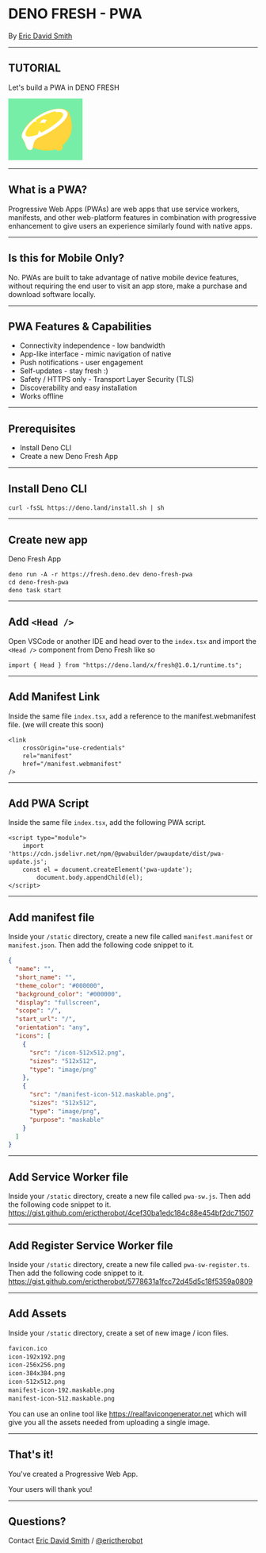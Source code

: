 # DENO FRESH - PWA
By <a href="https://ericdavidsmith.com">Eric David Smith</a>

---

## TUTORIAL
Let's build a PWA in DENO FRESH

<img src="/deno-fresh.png" width="150"  />

---

## What is a PWA?
Progressive Web Apps (PWAs) are web apps that use service workers, manifests, and other web-platform features in combination with progressive enhancement to give users an experience similarly found with native apps.

---

## Is this for Mobile Only?
No. PWAs are built to take advantage of native mobile device features, without requiring the end user to visit an app store, make a purchase and download software locally.

---

## PWA Features & Capabilities

- Connectivity independence - low bandwidth
- App-like interface - mimic navigation of native
- Push notifications - user engagement
- Self-updates - stay fresh :)
- Safety / HTTPS only - Transport Layer Security (TLS)
- Discoverability and easy installation
- Works offline

---

## Prerequisites
- Install Deno CLI
- Create a new Deno Fresh App

---

## Install Deno CLI

    curl -fsSL https://deno.land/install.sh | sh

---

## Create new app
Deno Fresh App

```
deno run -A -r https://fresh.deno.dev deno-fresh-pwa
cd deno-fresh-pwa
deno task start
```

---

## Add `<Head />`
Open VSCode or another IDE and head over to the `index.tsx` and import the `<Head />` component from Deno Fresh like so 

```
import { Head } from "https://deno.land/x/fresh@1.0.1/runtime.ts";
```

---

## Add Manifest Link
Inside the same file `index.tsx`, add a reference to the manifest.webmanifest file. (we will create this soon)

```
<link
    crossOrigin="use-credentials"
    rel="manifest"
    href="/manifest.webmanifest"
/>
```

---

## Add PWA Script
Inside the same file `index.tsx`, add the following PWA script.

```
<script type="module">
    import 'https://cdn.jsdelivr.net/npm/@pwabuilder/pwaupdate/dist/pwa-update.js';
    const el = document.createElement('pwa-update');
        document.body.appendChild(el);
</script>
```

---

## Add manifest file
Inside your `/static` directory, create a new file called `manifest.manifest` or `manifest.json`. Then add the following code snippet to it. 

```json
{
  "name": "",
  "short_name": "",
  "theme_color": "#000000",
  "background_color": "#000000",
  "display": "fullscreen",
  "scope": "/",
  "start_url": "/",
  "orientation": "any",
  "icons": [
    {
      "src": "/icon-512x512.png",
      "sizes": "512x512",
      "type": "image/png"
    },
    {
      "src": "/manifest-icon-512.maskable.png",
      "sizes": "512x512",
      "type": "image/png",
      "purpose": "maskable"
    }
  ]
}
```

---

## Add Service Worker file
Inside your `/static` directory, create a new file called `pwa-sw.js`. Then add the following code snippet to it. https://gist.github.com/erictherobot/4cef30ba1edc184c88e454bf2dc71507

---

## Add Register Service Worker file
Inside your `/static` directory, create a new file called `pwa-sw-register.ts`. Then add the following code snippet to it. https://gist.github.com/erictherobot/5778631a1fcc72d45d5c18f5359a0809

---

## Add Assets
Inside your `/static` directory, create a set of new image / icon files.

```html
favicon.ico
icon-192x192.png
icon-256x256.png
icon-384x384.png
icon-512x512.png
manifest-icon-192.maskable.png
manifest-icon-512.maskable.png
```
You can use an online tool like https://realfavicongenerator.net which will give you all the assets needed from uploading a single image. 

---

## That's it!
You've created a Progressive Web App. 

Your users will thank you!

---

## Questions?
Contact <a href="https://ericdavidsmith.com">Eric David Smith</a> / <a href="https://twitter.com/erictherobot">@erictherobot</a>
